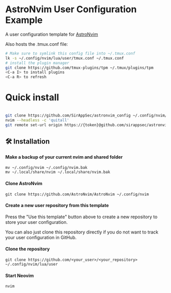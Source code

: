 # AstroNvim User Configuration Example

A user configuration template for [AstroNvim](https://github.com/AstroNvim/AstroNvim)

Also hosts the .tmux.conf file:

```bash
# Make sure to symlink this config file into ~/.tmux.conf
lk -s ~/.config/nvim/lua/user/tmux.conf ~/.tmux.conf
# install the plugin manager
git clone https://github.com/tmux-plugins/tpm ~/.tmux/plugins/tpm
<C-a I> to install plugins
<C-a R> to refresh
```

# Quick install

```bash

git clone https://github.com/SirAppSec/astronvim_config ~/.config/nvim/lua/user
nvim --headless -c 'quitall'
git remote set-url origin https://{token}@github.com/sirappsec/astronvim_config
```

## 🛠️ Installation

#### Make a backup of your current nvim and shared folder

```shell
mv ~/.config/nvim ~/.config/nvim.bak
mv ~/.local/share/nvim ~/.local/share/nvim.bak
```

#### Clone AstroNvim

```shell
git clone https://github.com/AstroNvim/AstroNvim ~/.config/nvim
```

#### Create a new user repository from this template

Press the "Use this template" button above to create a new repository to store your user configuration.

You can also just clone this repository directly if you do not want to track your user configuration in GitHub.

#### Clone the repository

```shell
git clone https://github.com/<your_user>/<your_repository> ~/.config/nvim/lua/user
```

#### Start Neovim

```shell
nvim
```
